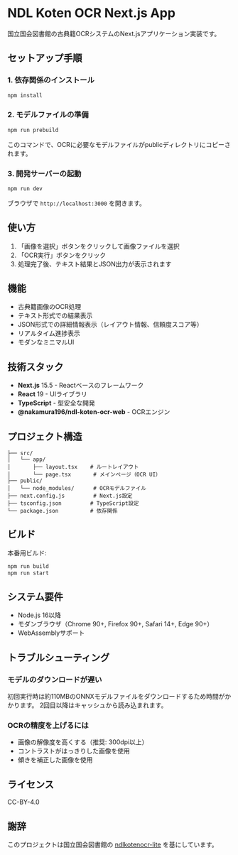 # NDL Koten OCR Next.js App

国立国会図書館の古典籍OCRシステムのNext.jsアプリケーション実装です。

## セットアップ手順

### 1. 依存関係のインストール

```bash
npm install
```

### 2. モデルファイルの準備

```bash
npm run prebuild
```

このコマンドで、OCRに必要なモデルファイルがpublicディレクトリにコピーされます。

### 3. 開発サーバーの起動

```bash
npm run dev
```

ブラウザで `http://localhost:3000` を開きます。

## 使い方

1. 「画像を選択」ボタンをクリックして画像ファイルを選択
2. 「OCR実行」ボタンをクリック
3. 処理完了後、テキスト結果とJSON出力が表示されます

## 機能

- 古典籍画像のOCR処理
- テキスト形式での結果表示
- JSON形式での詳細情報表示（レイアウト情報、信頼度スコア等）
- リアルタイム進捗表示
- モダンなミニマルUI

## 技術スタック

- **Next.js** 15.5 - Reactベースのフレームワーク
- **React** 19 - UIライブラリ
- **TypeScript** - 型安全な開発
- **@nakamura196/ndl-koten-ocr-web** - OCRエンジン

## プロジェクト構造

```
├── src/
│   └── app/
│       ├── layout.tsx    # ルートレイアウト
│       └── page.tsx       # メインページ（OCR UI）
├── public/
│   └── node_modules/      # OCRモデルファイル
├── next.config.js         # Next.js設定
├── tsconfig.json         # TypeScript設定
└── package.json          # 依存関係
```

## ビルド

本番用ビルド:

```bash
npm run build
npm run start
```

## システム要件

- Node.js 16以降
- モダンブラウザ（Chrome 90+, Firefox 90+, Safari 14+, Edge 90+）
- WebAssemblyサポート

## トラブルシューティング

### モデルのダウンロードが遅い

初回実行時は約110MBのONNXモデルファイルをダウンロードするため時間がかかります。
2回目以降はキャッシュから読み込まれます。

### OCRの精度を上げるには

- 画像の解像度を高くする（推奨: 300dpi以上）
- コントラストがはっきりした画像を使用
- 傾きを補正した画像を使用

## ライセンス

CC-BY-4.0

## 謝辞

このプロジェクトは国立国会図書館の [ndlkotenocr-lite](https://github.com/ndl-lab/ndlkotenocr-lite) を基にしています。
